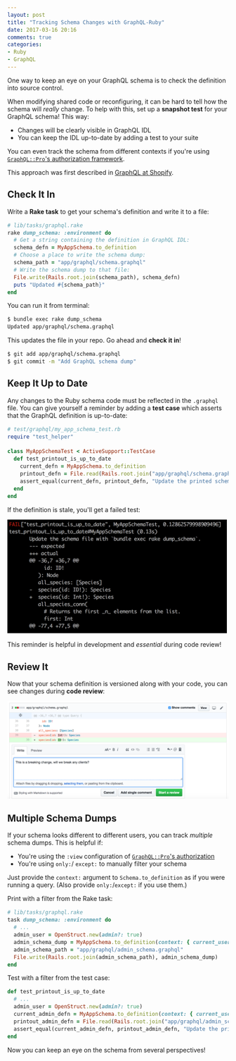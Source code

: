 ```yaml
---
layout: post
title: "Tracking Schema Changes with GraphQL-Ruby"
date: 2017-03-16 20:16
comments: true
categories:
- Ruby
- GraphQL
---
```


One way to keep an eye on your GraphQL schema is to check the definition into source control.

<!-- more -->

When modifying shared code or reconfiguring, it can be hard to tell how the schema will _really_ change. To help with this, set up a __snapshot test__ for your GraphQL schema! This way:

- Changes will be clearly visible in GraphQL IDL
- You can keep the IDL up-to-date by adding a test to your suite

You can even track the schema from different contexts if you're using [`GraphQL::Pro`'s authorization framework](https://rmosolgo.github.io/graphql-ruby/pro/authorization).

This approach was first described in [GraphQL at Shopify](https://www.youtube.com/watch?v=Wlu_PWCjc6Y).

## Check It In

Write a __Rake task__ to get your schema's definition and write it to a file:

```ruby
# lib/tasks/graphql.rake
rake dump_schema: :environment do
  # Get a string containing the definition in GraphQL IDL:
  schema_defn = MyAppSchema.to_definition
  # Choose a place to write the schema dump:
  schema_path = "app/graphql/schema.graphql"
  # Write the schema dump to that file:
  File.write(Rails.root.join(schema_path), schema_defn)
  puts "Updated #{schema_path}"
end
```

You can run it from terminal:

```sh
$ bundle exec rake dump_schema
Updated app/graphql/schema.graphql
```

This updates the file in your repo. Go ahead and __check it in__!

```sh
$ git add app/graphql/schema.graphql
$ git commit -m "Add GraphQL schema dump"
```

## Keep It Up to Date

Any changes to the Ruby schema code must be reflected in the `.graphql` file. You can give yourself a reminder by adding a __test case__ which asserts that the GraphQL definition is up-to-date:

```ruby
# test/graphql/my_app_schema_test.rb
require "test_helper"

class MyAppSchemaTest < ActiveSupport::TestCase
  def test_printout_is_up_to_date
    current_defn = MyAppSchema.to_definition
    printout_defn = File.read(Rails.root.join("app/graphql/schema.graphql"))
    assert_equal(current_defn, printout_defn, "Update the printed schema with `bundle exec rake dump_schema`")
  end
end
```

If the definition is stale, you'll get a failed test:

<p><img src="/assets/images/tracking_schema/test_failure.png" width="500" /></p>

This reminder is helpful in development and _essential_ during code review!

## Review It

Now that your schema definition is versioned along with your code, you can see changes during __code review__:

<p><img src="/assets/images/tracking_schema/code_review.png" width="600" /></p>

## Multiple Schema Dumps

If your schema looks different to different users, you can track _multiple_ schema dumps. This is helpful if:

- You're using the `:view` configuration of [`GraphQL::Pro`'s authorization](https://rmosolgo.github.io/graphql-ruby/pro/authorization)
- You're using `only:`/ `except:` to manually filter your schema

Just provide the `context:` argument to `Schema.to_definition` as if you were running a query. (Also provide `only:`/`except:` if you use them.)

Print with a filter from the Rake task:

```ruby
# lib/tasks/graphql.rake
task dump_schema: :environment do
  # ...
  admin_user = OpenStruct.new(admin?: true)
  admin_schema_dump = MyAppSchema.to_definition(context: { current_user: admin_user })
  admin_schema_path = "app/graphql/admin_schema.graphql"
  File.write(Rails.root.join(admin_schema_path), admin_schema_dump)
end
```

Test with a filter from the test case:

```ruby
def test_printout_is_up_to_date
  # ...
  admin_user = OpenStruct.new(admin?: true)
  current_admin_defn = MyAppSchema.to_definition(context: { current_user: admin_user })
  printout_admin_defn = File.read(Rails.root.join("app/graphql/admin_schema.graphql"))
  assert_equal(current_admin_defn, printout_admin_defn, "Update the printed schema with `bundle exec rake dump_schema`")
end
```

Now you can keep an eye on the schema from several perspectives!
